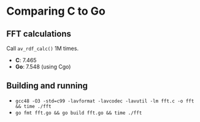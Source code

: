 # Comparing C to Go

## FFT calculations

Call `av_rdf_calc()` 1M times.

* **C**: 7.465
* **Go**: 7.548 (using Cgo)


## Building and running

* `gcc48 -O3 -std=c99 -lavformat -lavcodec -lavutil -lm fft.c -o fft && time ./fft`
* `go fmt fft.go && go build fft.go && time ./fft`


